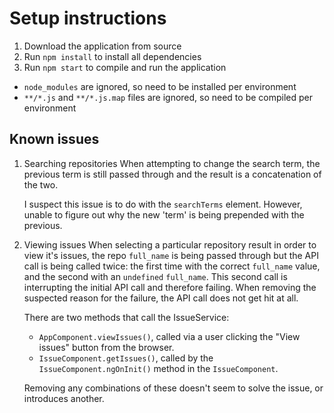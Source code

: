 # Setup instructions

1. Download the application from source
2. Run `npm install` to install all dependencies
3. Run `npm start` to compile and run the application

* `node_modules` are ignored, so need to be installed per environment
* `**/*.js` and `**/*.js.map` files are ignored, so need to be compiled per environment

## Known issues

1. Searching repositories
    When attempting to change the search term, the previous term is still passed through and the result is a concatenation of the two.

    I suspect this issue is to do with the `searchTerms` element. However, unable to figure out why the new 'term' is being prepended with the previous.

2. Viewing issues
    When selecting a particular repository result in order to view it's issues, the repo `full_name` is being passed through but the API call is being called twice: the first time with the correct `full_name` value, and the second with an `undefined` `full_name`. This second call is interrupting the initial API call and therefore failing. When removing the suspected reason for the failure, the API call does not get hit at all.

    There are two methods that call the IssueService:
    - `AppComponent.viewIssues()`, called via a user clicking the "View issues" button from the browser.
    - `IssueComponent.getIssues()`, called by the `IssueComponent.ngOnInit()` method in the `IssueComponent`.

    Removing any combinations of these doesn't seem to solve the issue, or introduces another.
